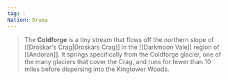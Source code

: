 ```yaml
---
tag: 💧
Nation: Druma
---
```

> The **Coldforge** is a tiny stream that flows off the northern slope of [[Droskar's Crag|Droskars Crag]] in the [[Darkmoon Vale]] region of [[Andoran]]. It springs specifically from the Coldforge glacier, one of the many glaciers that cover the Crag, and runs for fewer than 10 miles before dispersing into the Kingtower Woods.








